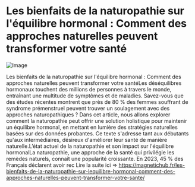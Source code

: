 # Les bienfaits de la naturopathie sur l'équilibre hormonal : Comment des approches naturelles peuvent transformer votre santé

![Image](https://images.pexels.com/photos/2827392/pexels-photo-2827392.jpeg?auto=compress&cs=tinysrgb&h=650&w=940)

Les bienfaits de la naturopathie sur l'équilibre hormonal : Comment des approches naturelles peuvent transformer votre santéLes déséquilibres hormonaux touchent des millions de personnes à travers le monde, entraînant une multitude de symptômes et de maladies. Savez-vous que des études récentes montrent que près de 80 % des femmes souffrant de syndrome prémenstruel peuvent trouver un soulagement avec des approches naturopathiques ? Dans cet article, nous allons explorer comment la naturopathie peut offrir une solution holistique pour maintenir un équilibre hormonal, en mettant en lumière des stratégies naturelles basées sur des données probantes. Ce texte s'adresse tant aux débutants qu'aux intermédiaires, désireux d'améliorer leur santé de manière naturelle.L’état actuel de la naturopathie et son impact sur l'équilibre hormonalLa naturopathie, une approche de la santé qui privilégie les remèdes naturels, connaît une popularité croissante. En 2023, 45 % des Français déclarent avoir rec Lire la suite ici => https://magnetichub.fr/les-bienfaits-de-la-naturopathie-sur-lequilibre-hormonal-comment-des-approches-naturelles-peuvent-transformer-votre-sante/
